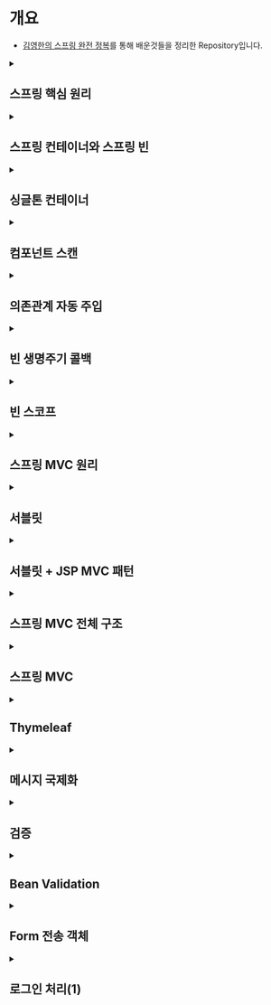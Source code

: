# 개요

- [김영한의 스프링 완전 정복](https://www.inflearn.com/roadmaps/373)를 통해 배운것들을 정리한 Repository입니다.

<details>
<summary><h2>스프링 핵심 원리</h2></summary>

- [스프링 핵심 원리](https://github.com/WooJinDeve/Spring-Study/issues/1#issue-1346668714)

- 스프링 탄생
- 스프링 역사
- 스프링 이란?
- 스프링 부트
- 스프링의 핵심
- 다형성
- SOLID
- 스프링의 객체 지향
- IoC(Inversion of Control) : 제어의 역전
- DI(Dependency Injection) : 의존관계 주입
- IoC 컨테이너, DI 컨테이너

</details>

<details>
<summary><h2>스프링 컨테이너와 스프링 빈</h2></summary>

- [스프링 컨테이너와 스프링 빈](https://github.com/WooJinDeve/Spring-Study/issues/2#issue-1346684251)

- 스프링 컨테이너 생성
- 스프링 빈 출력
- 스프링 빈 조회
- 스프링 빈 조회 - 상속관계
- BeanFactory와 ApplicationContext
- 스프링 빈 설정 메타 정보 - BeanDefinition

</details>

<details>
<summary><h2>싱글톤 컨테이너</h2></summary>

- [싱글톤 컨테이너](https://github.com/WooJinDeve/Spring-Study/issues/3#issue-1346688236)

- 싱글톤 패턴
- 싱글톤 패턴의 문제점
- 싱글톤 컨테이너
- 싱글톤 방식의 주의점
- @Configuration과 싱글톤

</details>

<details>
<summary><h2>컴포넌트 스캔</h2></summary>

- [컴포넌트 스캔](https://github.com/WooJinDeve/Spring-Study/issues/3#issue-1346688236)

- 컴포넌트 스캔과 의존관계 자동 주입
- 컴포넌트 스캔 등록 과정
- 탐색 위치와 기본 
- 필터
- 중복 등록과 충돌

</details>

<details>
<summary><h2>의존관계 자동 주입</h2></summary>

- [의존관계 자동 주입](https://github.com/WooJinDeve/Spring-Study/issues/5#issue-1346690028)

- 다양한 의존관계 주입 방법
- 옵션 처리
- 롬복과 최신 트랜드 
- 조회 빈이 2개 이상 - 문제
- 애노테이션 생성법
- 조회한 빈이 모두 필요할 때, List, Map

</details>

<details>
<summary><h2>빈 생명주기 콜백</h2></summary>

- [빈 생명주기 콜백](https://github.com/WooJinDeve/Spring-Study/issues/6#issue-1346692365)

- 빈 생명주기 콜백
- 3가지 빈 생명주기 콜백

</details>

<details>
<summary><h2>빈 스코프</h2></summary>

- [빈 스코프](https://github.com/WooJinDeve/Spring-Study/issues/7#issue-1346692736)

- 프로토타입 스코프
- 프로토타입 스코프 - 싱글톤 빈과 함께 사용시 문제점 Provider로 해결
- 웹 스코프
- 스코프와 프록시

</details>

<details>
<summary><h2>스프링 MVC 원리</h2></summary>

- [스프링 MVC 원리](https://github.com/WooJinDeve/Spring-Study/issues/8#issue-1346693472)

- 웹 서버, 웹 애플리케이션 서버
- 웹 시스템 구성 - WAS, DB
- 웹 시스템 구성 - WEB, WAS, DB 
- 서블릿
- 동시 요청 - 멀티 쓰레드
- HTML, HTTP API, CSR, SSR

</details>

<details>
<summary><h2>서블릿</h2></summary>

- [서블릿](https://github.com/WooJinDeve/Spring-Study/issues/9#issue-1346697497)

- 서블릿 컨테이너 동작 방식
- HttpServletRequest 
- HttpServletResponse

</details>

<details>
<summary><h2>서블릿 + JSP MVC 패턴</h2></summary>

- [서블릿 + JSP MVC 패턴](https://github.com/WooJinDeve/Spring-Study/issues/10#issue-1346699364)

- MVC 패턴 - 개요
- MVC 패턴 한계

</details>

<details>
<summary><h2>스프링 MVC 전체 구조</h2></summary>

- [스프링 MVC 전체 구조](https://github.com/WooJinDeve/Spring-Study/issues/11#issue-1346700225)

- SpringMVC 구조
- 핸들러 매핑과 핸들러 어댑터
- 뷰 리졸버

</details>

<details>
<summary><h2>스프링 MVC</h2></summary>

- [스프링 MVC](https://github.com/WooJinDeve/Spring-Study/issues/12#issue-1346702690)

- 요청 매핑
- HTTP 요청 파라미터 
- HTTP 응답 
- HTTP 메시지 컨버터
- 요청 매핑 핸들러 어뎁터 구조

</details>

<details>
<summary><h2>Thymeleaf</h2></summary>

- [Thymeleaf](https://github.com/WooJinDeve/Spring-Study/issues/13#issue-1346703620)

- 타임리프
- 텍스트 - text, utext
- URL 링크
- 리터럴 
- 연산
- 속성 값 설정
- 반복
- 조건부 평가
- 주석
- 블록
- 자바스크립트 인라인
- 템플릿 조각
- 템플릿 레이아웃

</details>

<details>
<summary><h2>메시지 국제화</h2></summary>

- [메시지 국제화](https://github.com/WooJinDeve/Spring-Study/issues/14#issue-1346704152)

- 국제화
- 스프링 메시지 국제화
- 스프링 국제화 메시지 선택 

</details>

<details>
<summary><h2>검증</h2></summary>

- [검증](https://github.com/WooJinDeve/Spring-Study/issues/16#issue-1348155250)
- 클라이언트 검증, 서버 검증
- 오류처리
- 오류 코드와 메시지 처리


</details>


<details>
<summary><h2>Bean Validation</h2></summary>

- [Bean Validation](https://github.com/WooJinDeve/Spring-Study/issues/17#issue-1348155915)
- Bean Validation
- Bean Calidation - 에러 코드
- Bean Validation - 오브젝트 오류
- Bean Validation - groups

</details>

<details>
<summary><h2>Form 전송 객체</h2></summary>

- [Form 전송 객체](https://github.com/WooJinDeve/Spring-Study/issues/18#issue-1348156492)
- Form 전송 객체
- Bean Validation - HTTP 메시지 컨버터

</details>

<details>
<summary><h2>로그인 처리(1)</h2></summary>

- [로그인 처리(1)](https://github.com/WooJinDeve/Spring-Study/issues/19#issue-1348157256)
- 로그인 처리 - 쿠키
- 로그인 처리 - 세션
- 로그인 처리 - 서블릿 HTTP 세션
- 세션 정보와 타임아웃 설정

</details>